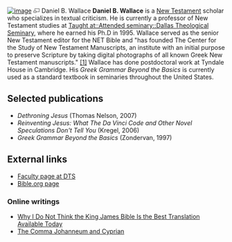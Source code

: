 [![image](images/c/c7/Wallace.jpg)](http://www.theopedia.com/File:Wallace.jpg)
[![image](data:image/png;base64,iVBORw0KGgoAAAANSUhEUgAAAA8AAAALCAAAAACFLIiAAAAAAnRSTlMA/1uRIrUAAABPSURBVAjXY/j///+5vXDwjAHIr26ZAgXZe8H8a/+hoIcw/9nevdVL9+79DuPvzQYZFPUezu8BMZLXgkExnD8HAu6hqv//n+HZVjD4DuUDAKlChD3fj6aPAAAAAElFTkSuQmCC)](http://www.theopedia.com/File:Wallace.jpg "Enlarge")
Daniel B. Wallace
**Daniel B. Wallace** is a
[New Testament](New_Testament "New Testament") scholar who
specializes in textual criticism. He is currently a professor of
New Testament studies at
[Taught at::Attended seminary::Dallas Theological Seminary](http://www.theopedia.com/index.php?title=Taught_at::Attended_seminary::Dallas_Theological_Seminary&action=edit&redlink=1 "Taught at::Attended seminary::Dallas Theological Seminary (page does not exist)"),
where he earned his Ph.D in 1995. Wallace served as the senior New
Testament editor for the NET Bible and "has founded The Center for
the Study of New Testament Manuscripts, an institute with an
initial purpose to preserve Scripture by taking digital photographs
of all known Greek New Testament manuscripts."
[[1]](http://www.dts.edu/about/faculty/dwallace/) Wallace has done
postdoctoral work at Tyndale House in Cambridge. His
*Greek Grammar Beyond the Basics* is currently used as a standard
textbook in seminaries throughout the United States.

## Selected publications

-   *Dethroning Jesus* (Thomas Nelson, 2007)
-   *Reinventing Jesus: What The Da Vinci Code and Other Novel Speculations Don't Tell You*
    (Kregel, 2006)
-   *Greek Grammar Beyond the Basics* (Zondervan, 1997)

## External links

-   [Faculty page at DTS](http://www.dts.edu/about/faculty/dwallace/)
-   [Bible.org page](http://www.bible.org/author.php?author_id=1)

### Online writings

-   [Why I Do Not Think the King James Bible Is the Best Translation Available Today](http://www.bible.org/page.php?page_id=665)
-   [The Comma Johanneum and Cyprian](http://www.bible.org/page.php?page_id=1185)



